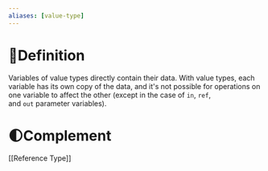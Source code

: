 ```yaml
---
aliases: [value-type]
---
```

# 📝Definition
Variables of value types directly contain their data. With value types, each variable has its own copy of the data, and it's not possible for operations on one variable to affect the other (except in the case of `in`, `ref`, and `out` parameter variables).

# 🌓Complement
[[Reference Type]]
